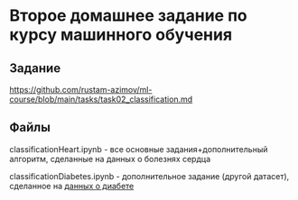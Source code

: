# Второе домашнее задание по курсу машинного обучения

## Задание

https://github.com/rustam-azimov/ml-course/blob/main/tasks/task02_classification.md

## Файлы

classificationHeart.ipynb - все основные задания+дополнительный алгоритм, сделанные на данных о болезнях сердца

classificationDiabetes.ipynb - дополнительное задание (другой датасет), сделанное на [данных о диабете](https://www.kaggle.com/datasets/akshaydattatraykhare/diabetes-dataset)
